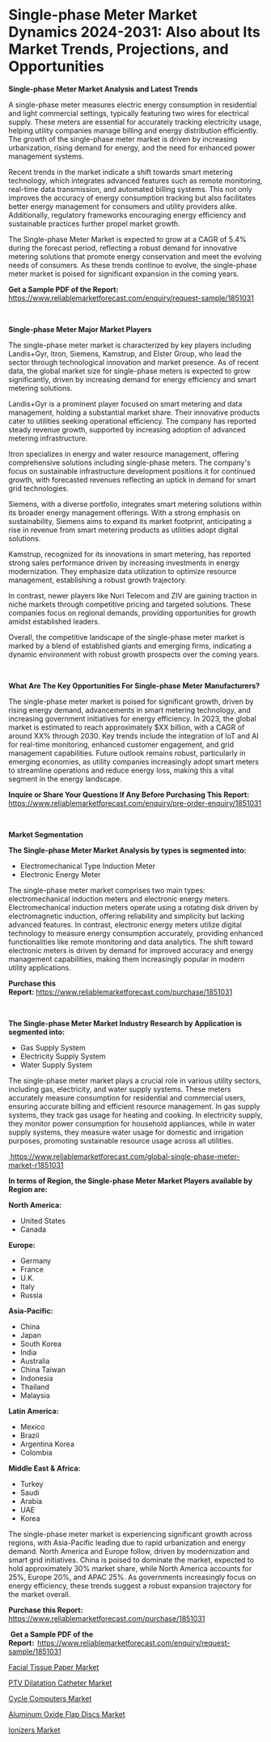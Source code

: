 <p><h1>Single-phase Meter Market Dynamics 2024-2031: Also about Its Market Trends, Projections, and Opportunities</h1></p><p><strong>Single-phase Meter Market Analysis and Latest Trends</strong></p>
<p><p>A single-phase meter measures electric energy consumption in residential and light commercial settings, typically featuring two wires for electrical supply. These meters are essential for accurately tracking electricity usage, helping utility companies manage billing and energy distribution efficiently. The growth of the single-phase meter market is driven by increasing urbanization, rising demand for energy, and the need for enhanced power management systems.</p><p>Recent trends in the market indicate a shift towards smart metering technology, which integrates advanced features such as remote monitoring, real-time data transmission, and automated billing systems. This not only improves the accuracy of energy consumption tracking but also facilitates better energy management for consumers and utility providers alike. Additionally, regulatory frameworks encouraging energy efficiency and sustainable practices further propel market growth. </p><p>The Single-phase Meter Market is expected to grow at a CAGR of 5.4% during the forecast period, reflecting a robust demand for innovative metering solutions that promote energy conservation and meet the evolving needs of consumers. As these trends continue to evolve, the single-phase meter market is poised for significant expansion in the coming years.</p></p>
<p><strong>Get a Sample PDF of the Report:&nbsp;</strong> <a href="https://www.reliablemarketforecast.com/enquiry/request-sample/1851031?utm_campaign=1608&utm_medium=2&utm_source=Github&utm_content=ia&utm_term=17102024&utm_id=single-phase-meter">https://www.reliablemarketforecast.com/enquiry/request-sample/1851031</a></p>
<p>&nbsp;</p>
<p><strong>Single-phase Meter Major Market Players</strong></p>
<p><p>The single-phase meter market is characterized by key players including Landis+Gyr, Itron, Siemens, Kamstrup, and Elster Group, who lead the sector through technological innovation and market presence. As of recent data, the global market size for single-phase meters is expected to grow significantly, driven by increasing demand for energy efficiency and smart metering solutions.</p><p>Landis+Gyr is a prominent player focused on smart metering and data management, holding a substantial market share. Their innovative products cater to utilities seeking operational efficiency. The company has reported steady revenue growth, supported by increasing adoption of advanced metering infrastructure.</p><p>Itron specializes in energy and water resource management, offering comprehensive solutions including single-phase meters. The company's focus on sustainable infrastructure development positions it for continued growth, with forecasted revenues reflecting an uptick in demand for smart grid technologies.</p><p>Siemens, with a diverse portfolio, integrates smart metering solutions within its broader energy management offerings. With a strong emphasis on sustainability, Siemens aims to expand its market footprint, anticipating a rise in revenue from smart metering products as utilities adopt digital solutions.</p><p>Kamstrup, recognized for its innovations in smart metering, has reported strong sales performance driven by increasing investments in energy modernization. They emphasize data utilization to optimize resource management, establishing a robust growth trajectory.</p><p>In contrast, newer players like Nuri Telecom and ZIV are gaining traction in niche markets through competitive pricing and targeted solutions. These companies focus on regional demands, providing opportunities for growth amidst established leaders.</p><p>Overall, the competitive landscape of the single-phase meter market is marked by a blend of established giants and emerging firms, indicating a dynamic environment with robust growth prospects over the coming years.</p></p>
<p>&nbsp;</p>
<p><strong>What Are The Key Opportunities For Single-phase Meter Manufacturers?</strong></p>
<p><p>The single-phase meter market is poised for significant growth, driven by rising energy demand, advancements in smart metering technology, and increasing government initiatives for energy efficiency. In 2023, the global market is estimated to reach approximately $XX billion, with a CAGR of around XX% through 2030. Key trends include the integration of IoT and AI for real-time monitoring, enhanced customer engagement, and grid management capabilities. Future outlook remains robust, particularly in emerging economies, as utility companies increasingly adopt smart meters to streamline operations and reduce energy loss, making this a vital segment in the energy landscape.</p></p>
<p><strong>Inquire or Share Your Questions If Any Before Purchasing This Report:</strong> <a href="https://www.reliablemarketforecast.com/enquiry/pre-order-enquiry/1851031?utm_campaign=1608&utm_medium=2&utm_source=Github&utm_content=ia&utm_term=17102024&utm_id=single-phase-meter">https://www.reliablemarketforecast.com/enquiry/pre-order-enquiry/1851031</a></p>
<p>&nbsp;</p>
<p><strong>Market Segmentation</strong></p>
<p><strong>The Single-phase Meter Market Analysis by types is segmented into:</strong></p>
<p><ul><li>Electromechanical Type Induction Meter</li><li>Electronic Energy Meter</li></ul></p>
<p><p>The single-phase meter market comprises two main types: electromechanical induction meters and electronic energy meters. Electromechanical induction meters operate using a rotating disk driven by electromagnetic induction, offering reliability and simplicity but lacking advanced features. In contrast, electronic energy meters utilize digital technology to measure energy consumption accurately, providing enhanced functionalities like remote monitoring and data analytics. The shift toward electronic meters is driven by demand for improved accuracy and energy management capabilities, making them increasingly popular in modern utility applications.</p></p>
<p><strong>Purchase this Report:&nbsp;</strong><a href="https://www.reliablemarketforecast.com/purchase/1851031?utm_campaign=1608&utm_medium=2&utm_source=Github&utm_content=ia&utm_term=17102024&utm_id=single-phase-meter">https://www.reliablemarketforecast.com/purchase/1851031</a></p>
<p>&nbsp;</p>
<p><strong>The Single-phase Meter Market Industry Research by Application is segmented into:</strong></p>
<p><ul><li>Gas Supply System</li><li>Electricity Supply System</li><li>Water Supply System</li></ul></p>
<p><p>The single-phase meter market plays a crucial role in various utility sectors, including gas, electricity, and water supply systems. These meters accurately measure consumption for residential and commercial users, ensuring accurate billing and efficient resource management. In gas supply systems, they track gas usage for heating and cooking. In electricity supply, they monitor power consumption for household appliances, while in water supply systems, they measure water usage for domestic and irrigation purposes, promoting sustainable resource usage across all utilities.</p></p>
<p><a href="https://www.reliablemarketforecast.com/global-single-phase-meter-market-r1851031?utm_campaign=1608&utm_medium=2&utm_source=Github&utm_content=ia&utm_term=17102024&utm_id=single-phase-meter">&nbsp;https://www.reliablemarketforecast.com/global-single-phase-meter-market-r1851031</a></p>
<p><strong>In terms of Region, the Single-phase Meter Market Players available by Region are:</strong></p>
<p>
    <p> <strong> North America: </strong>
        <ul>
            <li>United States</li>
            <li>Canada</li>
        </ul>
        </p> 
    <p> <strong> Europe: </strong>
        <ul>
            <li>Germany</li>
            <li>France</li>
            <li>U.K.</li>
            <li>Italy</li>
            <li>Russia</li>
        </ul>
        </p> 
    <p> <strong> Asia-Pacific: </strong>
        <ul>
            <li>China</li>
            <li>Japan</li>
            <li>South Korea</li>
            <li>India</li>
            <li>Australia</li>
            <li>China Taiwan</li>
            <li>Indonesia</li>
            <li>Thailand</li>
            <li>Malaysia</li>
        </ul>
        </p> 
    <p> <strong> Latin America: </strong>
        <ul>
            <li>Mexico</li>
            <li>Brazil</li>
            <li>Argentina Korea</li>
            <li>Colombia</li>
        </ul>
        </p> 
    <p> <strong> Middle East & Africa: </strong>
        <ul>
            <li>Turkey</li>
            <li>Saudi</li>
            <li>Arabia</li>
            <li>UAE</li>
            <li>Korea</li>
        </ul>
    </p>
    </p>
<p><p>The single-phase meter market is experiencing significant growth across regions, with Asia-Pacific leading due to rapid urbanization and energy demand. North America and Europe follow, driven by modernization and smart grid initiatives. China is poised to dominate the market, expected to hold approximately 30% market share, while North America accounts for 25%, Europe 20%, and APAC 25%. As governments increasingly focus on energy efficiency, these trends suggest a robust expansion trajectory for the market overall.</p></p>
<p><strong>Purchase this Report: </strong><a href="https://www.reliablemarketforecast.com/purchase/1851031?utm_campaign=1608&utm_medium=2&utm_source=Github&utm_content=ia&utm_term=17102024&utm_id=single-phase-meter">https://www.reliablemarketforecast.com/purchase/1851031</a></p>
<p>&nbsp;<strong>Get a Sample PDF of the Report:&nbsp;&nbsp;</strong><a href="https://www.reliablemarketforecast.com/enquiry/request-sample/1851031?utm_campaign=1608&utm_medium=2&utm_source=Github&utm_content=ia&utm_term=17102024&utm_id=single-phase-meter">https://www.reliablemarketforecast.com/enquiry/request-sample/1851031</a></p>
<p><strong></strong></p>
<p><p><a href="https://www.linkedin.com/pulse/market-forecasting-change-global-facial-tissue-paper-dynamics-evkzc?utm_campaign=1608&utm_medium=2&utm_source=Github&utm_content=ia&utm_term=17102024&utm_id=single-phase-meter">Facial Tissue Paper Market</a></p><p><a href="https://github.com/DianaWilson796/Market-Research-Report-List-1/blob/main/ptv-dilatation-catheter-market.md?utm_campaign=1608&utm_medium=2&utm_source=Github&utm_content=ia&utm_term=17102024&utm_id=single-phase-meter">PTV Dilatation Catheter Market</a></p><p><a href="https://www.linkedin.com/pulse/cycle-computers-market-shifts-strategic-analysis-2024-2031-zvj1c?utm_campaign=1608&utm_medium=2&utm_source=Github&utm_content=ia&utm_term=17102024&utm_id=single-phase-meter">Cycle Computers Market</a></p><p><a href="https://www.linkedin.com/pulse/emerging-trends-aluminum-oxide-flap-discs-market-global-quffc?utm_campaign=1608&utm_medium=2&utm_source=Github&utm_content=ia&utm_term=17102024&utm_id=single-phase-meter">Aluminum Oxide Flap Discs Market</a></p><p><a href="https://www.linkedin.com/pulse/ionizers-market-analysis-product-segmentation-regional-forecasts-zc2lc?utm_campaign=1608&utm_medium=2&utm_source=Github&utm_content=ia&utm_term=17102024&utm_id=single-phase-meter">Ionizers Market</a></p></p>